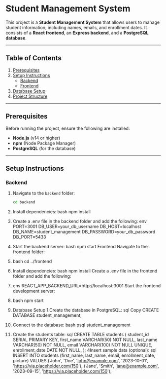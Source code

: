 # Student Management System

This project is a **Student Management System** that allows users to manage student information, including names, emails, and enrollment dates. It consists of a **React frontend**, an **Express backend**, and a **PostgreSQL database**.

---

## Table of Contents
1. [Prerequisites](#prerequisites)
2. [Setup Instructions](#setup-instructions)
   - [Backend](#backend)
   - [Frontend](#frontend)
3. [Database Setup](#database-setup)
4. [Project Structure](#project-structure)

---

## Prerequisites
Before running the project, ensure the following are installed:
- **Node.js** (v14 or higher)
- **npm** (Node Package Manager)
- **PostgreSQL** (for the database)

---

## Setup Instructions

### Backend
1. Navigate to the `backend` folder:
   ```bash
   cd backend
2.   Install dependencies:
bash
npm install
3. Create a .env file in the backend folder and add the following:
env
PORT=3001
DB_USER=your_db_username
DB_HOST=localhost
DB_NAME=student_management
DB_PASSWORD=your_db_password
DB_PORT=5433
4. Start the backend server:
bash
npm start
Frontend
Navigate to the frontend folder:
1. bash
cd ../frontend
2. Install dependencies:
bash
npm install
Create a .env file in the frontend folder and add the following:

3. env
REACT_APP_BACKEND_URL=http://localhost:3001
Start the frontend development server:

4. bash
npm start
3. Database Setup
1.Create the database in PostgreSQL:
sql
Copy
CREATE DATABASE student_management;
2. Connect to the database:
bash
psql student_management
3. Create the students table:
sql
CREATE TABLE students (
  student_id SERIAL PRIMARY KEY,
  first_name VARCHAR(50) NOT NULL,
  last_name VARCHAR(50) NOT NULL,
  email VARCHAR(100) NOT NULL UNIQUE,
  enrollment_date DATE NOT NULL,
);
4Insert sample data (optional):
sql
INSERT INTO students (first_name, last_name, email, enrollment_date, picture)
VALUES 
  ('John', 'Doe', 'john@example.com', '2023-10-01', 'https://via.placeholder.com/150'),
  ('Jane', 'Smith', 'jane@example.com', '2023-09-15', 'https://via.placeholder.com/150');